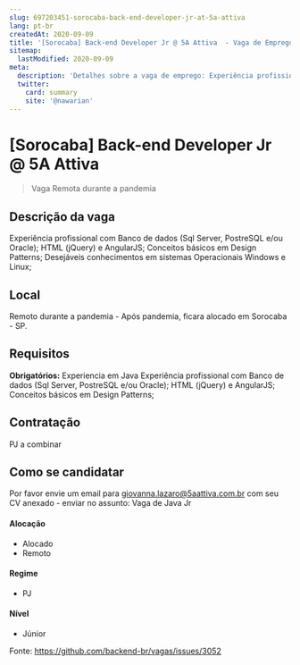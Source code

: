 ```yaml
---
slug: 697203451-sorocaba-back-end-developer-jr-at-5a-attiva
lang: pt-br
createdAt: 2020-09-09
title: '[Sorocaba] Back-end Developer Jr @ 5A Attiva  - Vaga de Emprego'
sitemap:
  lastModified: 2020-09-09
meta:
  description: 'Detalhes sobre a vaga de emprego: Experiência profissional com Banco de dados (Sql Server, PostreSQL e/ou Oracle); HTML (jQuery) e AngularJS; Conceitos básicos em Design Patterns; Desejáveis conhecimentos em sistemas Operacionais Windows e Linux;'
  twitter:
    card: summary
    site: '@nawarian'
---
```


# [Sorocaba] Back-end Developer Jr @ 5A Attiva 

> Vaga Remota durante a pandemia


## Descrição da vaga

Experiência profissional com Banco de dados (Sql Server, PostreSQL e/ou Oracle);
HTML (jQuery) e AngularJS;
Conceitos básicos em Design Patterns;
Desejáveis conhecimentos em sistemas Operacionais Windows e Linux;

## Local

Remoto durante a pandemia - Após pandemia, ficara alocado em Sorocaba - SP.

## Requisitos

**Obrigatórios:**
Experiencia em Java
Experiência profissional com Banco de dados (Sql Server, PostreSQL e/ou Oracle);
HTML (jQuery) e AngularJS;
Conceitos básicos em Design Patterns;

## Contratação

PJ a combinar

## Como se candidatar

Por favor envie um email para giovanna.lazaro@5aattiva.com.br com seu CV anexado - enviar no assunto: Vaga de Java Jr


#### Alocação
- Alocado
- Remoto

#### Regime
- PJ

#### Nível
- Júnior





Fonte: https://github.com/backend-br/vagas/issues/3052